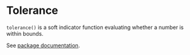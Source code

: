 # Tolerance

`tolerance()` is a soft indicator function evaluating whether a number is within
bounds.

See [package documentation](/third_party/py/dm_control/utils).
